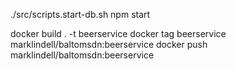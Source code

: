 ./src/scripts.start-db.sh
npm start

docker build . -t beerservice
docker tag beerservice marklindell/baltomsdn:beerservice
docker push marklindell/baltomsdn:beerservice





